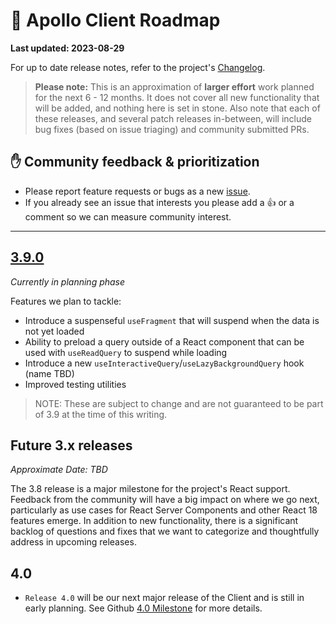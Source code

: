 # 🔮 Apollo Client Roadmap

**Last updated: 2023-08-29**

For up to date release notes, refer to the project's [Changelog](https://github.com/apollographql/apollo-client/blob/main/CHANGELOG.md).

> **Please note:** This is an approximation of **larger effort** work planned for the next 6 - 12 months. It does not cover all new functionality that will be added, and nothing here is set in stone. Also note that each of these releases, and several patch releases in-between, will include bug fixes (based on issue triaging) and community submitted PRs.

## ✋ Community feedback & prioritization

- Please report feature requests or bugs as a new [issue](https://github.com/apollographql/apollo-client/issues/new/choose).
- If you already see an issue that interests you please add a 👍 or a comment so we can measure community interest.

---

## [3.9.0](https://github.com/apollographql/apollo-client/milestone/32)

_Currently in planning phase_

Features we plan to tackle:

- Introduce a suspenseful `useFragment` that will suspend when the data is not yet loaded
- Ability to preload a query outside of a React component that can be used with `useReadQuery` to suspend while loading
- Introduce a new `useInteractiveQuery`/`useLazyBackgroundQuery` hook (name TBD)
- Improved testing utilities 

> NOTE: These are subject to change and are not guaranteed to be part of 3.9 at the time of this writing.

## Future 3.x releases

_Approximate Date: TBD_

The 3.8 release is a major milestone for the project's React support.  Feedback from the community will have a big impact on where we go next, particularly as use cases for React Server Components and other React 18 features emerge.  In addition to new functionality, there is a significant backlog of questions and fixes that we want to categorize and thoughtfully address in upcoming releases.

## 4.0

- `Release 4.0` will be our next major release of the Client and is still in early planning.  See Github [4.0 Milestone](https://github.com/apollographql/apollo-client/milestone/31) for more details.
